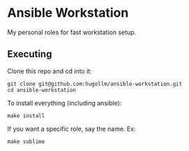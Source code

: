 # Ansible Workstation

My personal roles for fast workstation setup.


## Executing

Clone this repo and cd into it:

    git clone git@github.com:hugollm/ansible-workstation.git
    cd ansible-workstation

To install everything (including ansible):

    make install

If you want a specific role, say the name. Ex:

    make sublime
